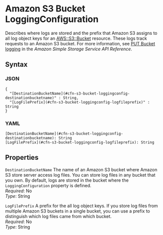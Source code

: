 # Amazon S3 Bucket LoggingConfiguration<a name="aws-properties-s3-bucket-loggingconfig"></a>

Describes where logs are stored and the prefix that Amazon S3 assigns to all log object keys for an [ AWS::S3::Bucket](aws-properties-s3-bucket.md) resource\. These logs track requests to an Amazon S3 bucket\. For more information, see [PUT Bucket logging](https://docs.aws.amazon.com/AmazonS3/latest/API/RESTBucketPUTlogging.html) in the *Amazon Simple Storage Service API Reference*\.

## Syntax<a name="w4ab1c21c10d180c13c78b5"></a>

### JSON<a name="aws-properties-s3-bucket-loggingconfig-syntax.json"></a>

```
{
  "[DestinationBucketName](#cfn-s3-bucket-loggingconfig-destinationbucketname)" : String,
  "[LogFilePrefix](#cfn-s3-bucket-loggingconfig-logfileprefix)" : String
}
```

### YAML<a name="aws-properties-s3-bucket-loggingconfig-syntax.yaml"></a>

```
[DestinationBucketName](#cfn-s3-bucket-loggingconfig-destinationbucketname): String
[LogFilePrefix](#cfn-s3-bucket-loggingconfig-logfileprefix): String
```

## Properties<a name="w4ab1c21c10d180c13c78b7"></a>

`DestinationBucketName`  <a name="cfn-s3-bucket-loggingconfig-destinationbucketname"></a>
The name of an Amazon S3 bucket where Amazon S3 store server access log files\. You can store log files in any bucket that you own\. By default, logs are stored in the bucket where the `LoggingConfiguration` property is defined\.  
*Required*: No  
*Type*: String

`LogFilePrefix`  <a name="cfn-s3-bucket-loggingconfig-logfileprefix"></a>
A prefix for the all log object keys\. If you store log files from multiple Amazon S3 buckets in a single bucket, you can use a prefix to distinguish which log files came from which bucket\.  
*Required*: No  
*Type*: String